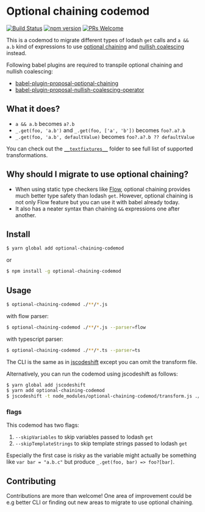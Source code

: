 # Optional chaining codemod

[![Build Status](https://travis-ci.org/villesau/optional-chaining-codemod.svg?branch=master)](https://travis-ci.org/villesau/optional-chaining-codemod)
[![npm version](https://badge.fury.io/js/optional-chaining-codemod.svg)](https://www.npmjs.com/package/optional-chaining-codemod)
[![PRs Welcome](https://img.shields.io/badge/PRs-welcome-brightgreen.svg?style=flat-square)](https://github.com/villesau/optional-chaining-codemod/blob/master/README.md#Contributing)

This is a codemod to migrate different types of lodash `get` calls and `a && a.b` kind of 
expressions to use [optional chaining](https://github.com/tc39/proposal-optional-chaining)
and [nullish coalescing](https://github.com/tc39/proposal-nullish-coalescing) instead.

Following babel plugins are required to transpile optional chaining and nullish
coalescing:

- [babel-plugin-proposal-optional-chaining](https://babeljs.io/docs/en/babel-plugin-proposal-optional-chaining)
- [babel-plugin-proposal-nullish-coalescing-operator](https://babeljs.io/docs/en/babel-plugin-proposal-nullish-coalescing-operator)

## What it does?

- `a && a.b` becomes `a?.b`
- `_.get(foo, 'a.b')` and `_.get(foo, ['a', 'b'])` becomes `foo?.a?.b`
- `_.get(foo, 'a.b', defaultValue)` becomes `foo?.a?.b ?? defaultValue`

You can check out the [`__textfixtures__`](https://github.com/villesau/optional-chaining-codemod/tree/master/__testfixtures__) folder to see full list of supported transformations.

## Why should I migrate to use optional chaining?

- When using static type checkers like [Flow](https://github.com/facebook/flow), 
optional chaining provides much better type safety than lodash `get`. However, optional 
chaining is not only Flow feature but you can use it with babel already today.
- It also has a neater syntax than chaining `&&` expressions one after another.

## Install

```bash
$ yarn global add optional-chaining-codemod
```

or 

```bash
$ npm install -g optional-chaining-codemod
```

## Usage

```bash
$ optional-chaining-codemod ./**/*.js
```

with flow parser:

```bash
$ optional-chaining-codemod ./**/*.js --parser=flow
```

with typescript parser:

```bash
$ optional-chaining-codemod ./**/*.ts --parser=ts
```

The CLI is the same as in [jscodeshift](https://github.com/facebook/jscodeshift)
except you can omit the transform file.

Alternatively, you can run the codemod using jscodeshift as follows:

```bash
$ yarn global add jscodeshift
$ yarn add optional-chaining-codemod
$ jscodeshift -t node_modules/optional-chaining-codemod/transform.js ./**/*.js
```

### flags

This codemod has two flags:
1. `--skipVariables` to skip variables passed to lodash `get`
2. `--skipTemplateStrings` to skip template strings passed to lodash `get`

Especially the first case is risky as the variable might actually be something
like `var bar = "a.b.c"` but produce `_.get(foo, bar) => foo?[bar]`.


## Contributing

Contributions are more than welcome! One area of improvement could be e.g 
better CLI or finding out new areas to migrate to use optional chaining.
